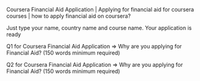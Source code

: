 Coursera Financial Aid Application | Applying for financial aid for coursera courses | how to apply financial aid on coursera?

Just type your name, country name and course name. Your application is ready 

Q1 for Coursera Financial Aid Application => Why are you applying for Financial Aid? (150 words minimum required)

Q2 for Coursera Financial Aid Application => Why are you applying for Financial Aid? (150 words minimum required)
